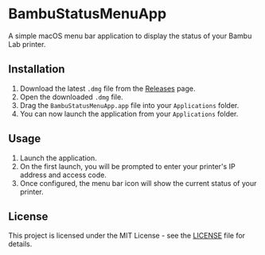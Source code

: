 # BambuStatusMenuApp

A simple macOS menu bar application to display the status of your Bambu Lab printer.

## Installation

1.  Download the latest `.dmg` file from the [Releases](https://github.com/chandraaditya/bambu-bar/releases) page.
2.  Open the downloaded `.dmg` file.
3.  Drag the `BambuStatusMenuApp.app` file into your `Applications` folder.
4.  You can now launch the application from your `Applications` folder.

## Usage

1.  Launch the application.
2.  On the first launch, you will be prompted to enter your printer's IP address and access code.
3.  Once configured, the menu bar icon will show the current status of your printer.

## License

This project is licensed under the MIT License - see the [LICENSE](LICENSE) file for details. 